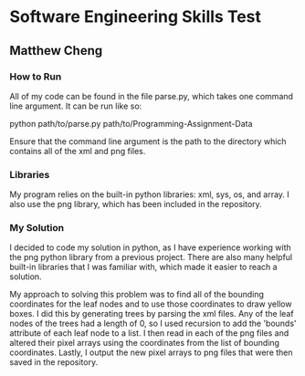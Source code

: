 # Software Engineering Skills Test
## Matthew Cheng

### How to Run
All of my code can be found in the file parse.py, which takes one command line argument. It can be run like so:

python path/to/parse.py path/to/Programming-Assignment-Data

Ensure that the command line argument is the path to the directory which contains all of the xml and png files.

### Libraries
My program relies on the built-in python libraries: xml, sys, os, and array. I also use the png library, which has been included in the repository.

### My Solution
I decided to code my solution in python, as I have experience working with the png python library from a previous project. There are also many helpful built-in libraries that I was familiar with, which made it easier to reach a solution.

My approach to solving this problem was to find all of the bounding coordinates for the leaf nodes and to use those coordinates to draw yellow boxes. I did this by generating trees by parsing the xml files. Any of the leaf nodes of the trees had a length of 0, so I used recursion to add the 'bounds' attribute of each leaf node to a list. I then read in each of the png files and altered their pixel arrays using the coordinates from the list of bounding coordinates. Lastly, I output the new pixel arrays to png files that were then saved in the repository.

